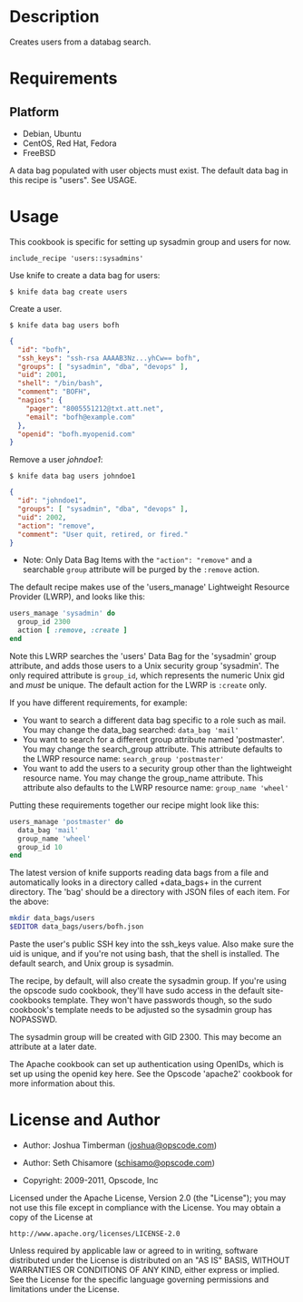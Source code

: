 Description
===========

Creates users from a databag search.

Requirements
============

Platform
--------

* Debian, Ubuntu
* CentOS, Red Hat, Fedora
* FreeBSD

A data bag populated with user objects must exist.  The default data bag in this recipe is "users".  See USAGE.

Usage
=====

This cookbook is specific for setting up sysadmin group and users for now.

    include_recipe 'users::sysadmins'

Use knife to create a data bag for users:

    $ knife data bag create users

Create a user.

    $ knife data bag users bofh
```json
{
  "id": "bofh",
  "ssh_keys": "ssh-rsa AAAAB3Nz...yhCw== bofh",
  "groups": [ "sysadmin", "dba", "devops" ],
  "uid": 2001,
  "shell": "/bin/bash",
  "comment": "BOFH",
  "nagios": {
    "pager": "8005551212@txt.att.net",
    "email": "bofh@example.com"
  },
  "openid": "bofh.myopenid.com"
}
```

Remove a user *johndoe1*:

    $ knife data bag users johndoe1
```json
{
  "id": "johndoe1",
  "groups": [ "sysadmin", "dba", "devops" ],
  "uid": 2002,
  "action": "remove",
  "comment": "User quit, retired, or fired."
}
```

* Note: Only Data Bag Items with the `"action": "remove"` and a searchable
  `group` attribute will be purged by the `:remove` action.

The default recipe makes use of the 'users_manage' Lightweight Resource
Provider (LWRP), and looks like this:

```ruby
users_manage 'sysadmin' do
  group_id 2300
  action [ :remove, :create ]
end
```

Note this LWRP searches the 'users' Data Bag for the 'sysadmin' group
attribute, and adds those users to a Unix security group 'sysadmin'. The only
required attribute is `group_id`, which represents the numeric Unix gid and
*must* be unique. The default action for the LWRP is `:create` only.

If you have different requirements, for example:

* You want to search a different data bag specific to a role such as mail. You
  may change the data_bag searched: `data_bag 'mail'`
* You want to search for a different group attribute named 'postmaster'. You
  may change the search_group attribute. This attribute defaults to the
  LWRP resource name: `search_group 'postmaster'`
* You want to add the users to a security group other than the lightweight
  resource name. You may change the group_name attribute. This attribute also
  defaults to the LWRP resource name: `group_name 'wheel'`

Putting these requirements together our recipe might look like this:

```ruby
users_manage 'postmaster' do
  data_bag 'mail'
  group_name 'wheel'
  group_id 10
end
```

The latest version of knife supports reading data bags from a file and
automatically looks in a directory called +data_bags+ in the current
directory. The 'bag' should be a directory with JSON files of each item.
For the above:

```bash
mkdir data_bags/users
$EDITOR data_bags/users/bofh.json
```

Paste the user's public SSH key into the ssh_keys value. Also make sure the
uid is unique, and if you're not using bash, that the shell is installed. The
default search, and Unix group is sysadmin.

The recipe, by default, will also create the sysadmin group. If you're using
the opscode sudo cookbook, they'll have sudo access in the default
site-cookbooks template. They won't have passwords though, so the sudo
cookbook's template needs to be adjusted so the sysadmin group has NOPASSWD.

The sysadmin group will be created with GID 2300. This may become an attribute
at a later date.

The Apache cookbook can set up authentication using OpenIDs, which is set up
using the openid key here. See the Opscode 'apache2' cookbook for more
information about this.

License and Author
==================

* Author: Joshua Timberman (<joshua@opscode.com>)
* Author: Seth Chisamore (<schisamo@opscode.com>)

* Copyright: 2009-2011, Opscode, Inc

Licensed under the Apache License, Version 2.0 (the "License");
you may not use this file except in compliance with the License.
You may obtain a copy of the License at

    http://www.apache.org/licenses/LICENSE-2.0

Unless required by applicable law or agreed to in writing, software
distributed under the License is distributed on an "AS IS" BASIS,
WITHOUT WARRANTIES OR CONDITIONS OF ANY KIND, either express or implied.
See the License for the specific language governing permissions and
limitations under the License.
